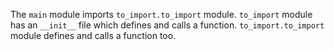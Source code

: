 The `main` module imports `to_import.to_import` module.
`to_import` module has an `__init__` file which defines and calls a function.
`to_import.to_import` module defines and calls a function too.
